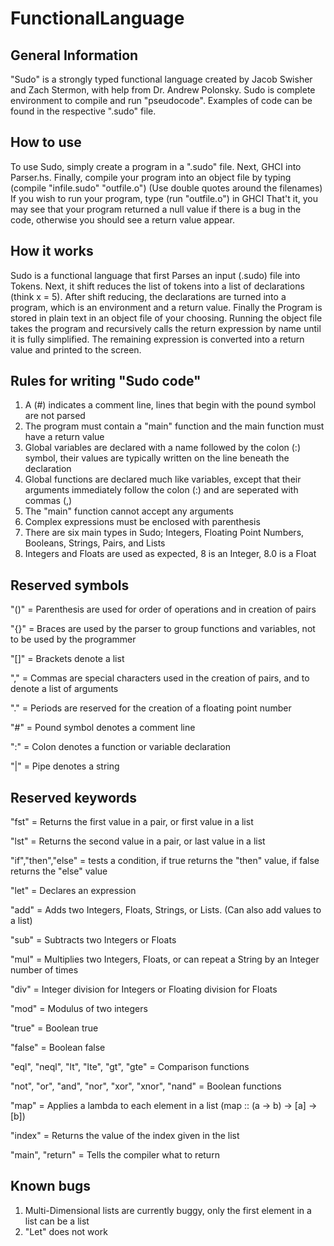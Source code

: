 # FunctionalLanguage

## General Information

"Sudo" is a strongly typed functional language created by Jacob Swisher and Zach Stermon, with help from Dr. Andrew Polonsky.
Sudo is complete environment to compile and run "pseudocode".
Examples of code can be found in the respective ".sudo" file.

## How to use

To use Sudo, simply create a program in a ".sudo" file.
Next, GHCI into Parser.hs.
Finally, compile your program into an object file by typing (compile "infile.sudo" "outfile.o") (Use double quotes around the filenames)
If you wish to run your program, type (run "outfile.o") in GHCI
That't it, you may see that your program returned a null value if there is a bug in the code,
otherwise you should see a return value appear.

## How it works

Sudo is a functional language that first Parses an input (.sudo) file into Tokens.
Next, it shift reduces the list of tokens into a list of declarations (think x = 5).
After shift reducing, the declarations are turned into a program, which is an environment and a return value.
Finally the Program is stored in plain text in an object file of your choosing.
Running the object file takes the program and recursively calls the return expression by name until it is fully simplified.
The remaining expression is converted into a return value and printed to the screen.

## Rules for writing "Sudo code"

1.  A (#) indicates a comment line, lines that begin with the pound symbol are not parsed
2.  The program must contain a "main" function and the main function must have a return value
3.  Global variables are declared with a name followed by the colon (:) symbol, their values are typically written on the line beneath the declaration
4.  Global functions are declared much like variables, except that their arguments immediately follow the colon (:) and are seperated with commas (,)
5.  The "main" function cannot accept any arguments
6.  Complex expressions must be enclosed with parenthesis
7.  There are six main types in Sudo; Integers, Floating Point Numbers, Booleans, Strings, Pairs, and Lists
8.  Integers and Floats are used as expected, 8 is an Integer, 8.0 is a Float

## Reserved symbols

"()"  = Parenthesis are used for order of operations and in creation of pairs

"{}"  = Braces are used by the parser to group functions and variables, not to be used by the programmer

"[]"  = Brackets denote a list

","   = Commas are special characters used in the creation of pairs, and to denote a list of arguments

"."   = Periods are reserved for the creation of a floating point number

"#"   = Pound symbol denotes a comment line

":"   = Colon denotes a function or variable declaration

"|"   = Pipe denotes a string

## Reserved keywords

"fst" = Returns the first value in a pair, or first value in a list

"lst" = Returns the second value in a pair, or last value in a list

"if","then","else" = tests a condition, if true returns the "then" value, if false returns the "else" value

"let" = Declares an expression

"add" = Adds two Integers, Floats, Strings, or Lists. (Can also add values to a list)

"sub" = Subtracts two Integers or Floats

"mul" = Multiplies two Integers, Floats, or can repeat a String by an Integer number of times

"div" = Integer division for Integers or Floating division for Floats

"mod" = Modulus of two integers

"true" = Boolean true

"false" = Boolean false

"eql", "neql", "lt", "lte", "gt", "gte" = Comparison functions

"not", "or", "and", "nor", "xor", "xnor", "nand" = Boolean functions

"map" = Applies a lambda to each element in a list (map :: (a -> b) -> [a] -> [b])

"index" = Returns the value of the index given in the list

"main", "return" = Tells the compiler what to return



## Known bugs

1. Multi-Dimensional lists are currently buggy, only the first element in a list can be a list
2. "Let" does not work

